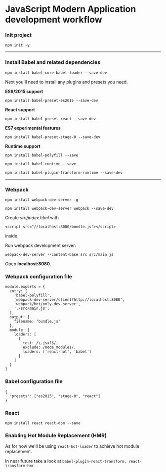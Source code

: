 # JavaScript Modern Application development workflow #

### Init project  ###

`npm init -y`

---
### Install Babel and related dependencies ###

`npm install babel-core babel-loader --save-dev`

Next you'll need to install any plugins and presets you need.

**ES6/2015 support**

`npm install babel-preset-es2015 --save-dev`

**React support**

`npm install babel-preset-react --save-dev`

**ES7 experimental features**

`npm install babel-preset-stage-0 --save-dev`

**Runtime support**

`npm install babel-polyfill --save`

`npm install babel-runtime --save`

`npm install babel-plugin-transform-runtime --save-dev`

---

### Webpack ###

`npm install webpack-dev-server -g`

`npm install webpack-dev-server webpack --save-dev`

Create *src/index.html* with

`<script src="//localhost:8080/bundle.js"></script>`

inside.

Run webpack development server:

`webpack-dev-server --content-base src src/main.js`

Open **localhost:8080**.

### Webpack configuration file ###

```
module.exports = {
  entry: [
    'babel-polyfill',
    'webpack-dev-server/client?http://localhost:8080',
    'webpack/hot/only-dev-server',
    './src/main.js',
  ],
  output: {
    filename: 'bundle.js'
  },
  module: {
    loaders: [
      {
        test: /\.jsx?$/,
        exclude: /node_modules/,
        loaders: ['react-hot', 'babel']
      }
    ]
  }
}
```

### Babel configuration file ###

```
{
  "presets": ["es2015", "stage-0", "react"]
}
```

### React ###

`npm install react react-dom --save`

### Enabling Hot Module Replacement (HMR) ###

As for now we'll be using `react-hot-loader` to achieve hot module replacement.

In near future take a look at `babel-plugin-react-transform, react-transform-hmr`
